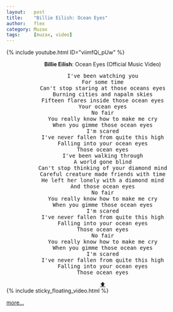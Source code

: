 ```yaml
---
layout:   post
title:    "Billie Eilish: Ocean Eyes"
author:   flex
category: Muzax
tags:     [muzax, video]
---
```


{% include youtube.html ID="viimfQi_pUw" %}

<!-- break -->

<a id="top"></a>
<div id="lyrics"><div class="lyricsheader"><p><center><b>Billie Eilish</b>: Ocean Eyes (Official Music Video)</center></p></div>

<center><pre>
I've been watching you
For some time
Can't stop staring at those oceans eyes
Burning cities and napalm skies
Fifteen flares inside those ocean eyes
Your ocean eyes
No fair
You really know how to make me cry
When you gimme those ocean eyes
I'm scared
I've never fallen from quite this high
Falling into your ocean eyes
Those ocean eyes
I've been walking through
A world gone blind
Can't stop thinking of your diamond mind
Careful creature made friends with time
He left her lonely with a diamond mind
And those ocean eyes
No fair
You really know how to make me cry
When you gimme those ocean eyes
I'm scared
I've never fallen from quite this high
Falling into your ocean eyes
Those ocean eyes
No fair
You really know how to make me cry
When you gimme those ocean eyes
I'm scared
I've never fallen from quite this high
Falling into your ocean eyes
Those ocean eyes
</pre>
<a href="#top">⬆</a></center></div>

<div class="sticky_floating_video"></div>
{% include sticky_floating_video.html %}

[more...](https://down.freemusicdownloads.world/results?search=ocean+eyes+billie+eilish)